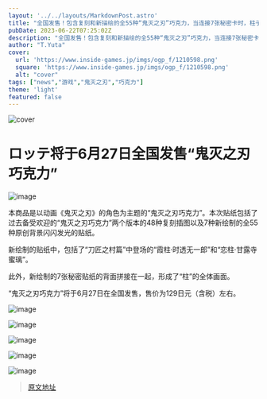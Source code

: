 ```yaml
---
layout: '../../layouts/MarkdownPost.astro'
title: "全国发售！包含复刻和新描绘的全55种“鬼灭之刃”巧克力，当连接7张秘密卡时，柱子们齐聚！"
pubDate: 2023-06-22T07:25:02Z
description: "全国发售！包含复刻和新描绘的全55种“鬼灭之刃”巧克力，当连接7张秘密卡时，柱子们齐聚！"
author: "T.Yuta"
cover:
  url: 'https://www.inside-games.jp/imgs/ogp_f/1210598.png'
  square: 'https://www.inside-games.jp/imgs/ogp_f/1210598.png'
  alt: "cover"
tags: ["news","游戏","鬼灭之刃","巧克力"]
theme: 'light'
featured: false
---
```


![cover](https://www.inside-games.jp/imgs/ogp_f/1210598.png)

# ロッテ将于6月27日全国发售“鬼灭之刃巧克力”

![image](https://www.inside-games.jp/imgs/zoom/1210594.jpg)

本商品是以动画《鬼灭之刃》的角色为主题的“鬼灭之刃巧克力”。本次贴纸包括了过去备受欢迎的“鬼灭之刃巧克力”两个版本的48种复刻插图以及7种新绘制的全55种原创背景闪闪发光的贴纸。

新绘制的贴纸中，包括了“刀匠之村篇”中登场的“霞柱·时透无一郎”和“恋柱·甘露寺蜜璃”。

此外，新绘制的7张秘密贴纸的背面拼接在一起，形成了“柱”的全体画面。

“鬼灭之刃巧克力”将于6月27日在全国发售，售价为129日元（含税）左右。

![image](https://www.inside-games.jp/imgs/zoom/1210599.jpg)

![image](https://www.inside-games.jp/imgs/zoom/1210600.png)

![image](https://www.inside-games.jp/imgs/zoom/1210597.jpg)

![image](https://www.inside-games.jp/imgs/zoom/1210596.jpg)

![image](https://www.inside-games.jp/imgs/zoom/1210595.png)

>[原文地址](https://www.inside-games.jp/article/2023/06/22/146749.html)  